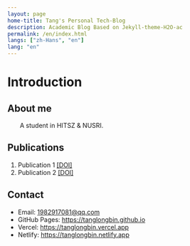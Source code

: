 ```yaml
---
layout: page
home-title: Tang's Personal Tech-Blog
description: Academic Blog Based on Jekyll-theme-H2O-ac
permalink: /en/index.html
langs: ["zh-Hans", "en"]
lang: "en"
---
```


# Introduction

## About me

&emsp;&emsp;A student in HITSZ & NUSRI.

## Publications

1. Publication 1 [[DOI]](https://doi.org)
2. Publication 2 [[DOI]](https://doi.org)

## Contact

- Email: 1982917081@qq.com
- GitHub Pages: https://tanglongbin.github.io
- Vercel: https://tanglongbin.vercel.app
- Netlify: https://tanglongbin.netlify.app
